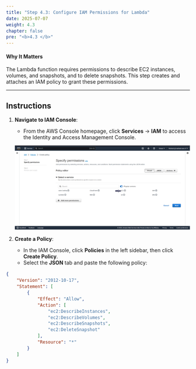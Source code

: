 ```yaml
---
title: "Step 4.3: Configure IAM Permissions for Lambda"
date: 2025-07-07
weight: 4.3
chapter: false
pre: "<b>4.3 </b>"
---
```



#### Why It Matters

The Lambda function requires permissions to describe EC2 instances, volumes, and snapshots, and to delete snapshots. This step creates and attaches an IAM policy to grant these permissions.

---

## Instructions

1. **Navigate to IAM Console**:
   - From the AWS Console homepage, click **Services** → **IAM** to access the Identity and Access Management Console.

   ![IAM Policy Creation](../images/iam_policy_creation.png?featherlight=false&width=90pc)

2. **Create a Policy**:
   - In the IAM Console, click **Policies** in the left sidebar, then click **Create Policy**.
   - Select the **JSON** tab and paste the following policy:

```json
{
    "Version": "2012-10-17",
    "Statement": [
        {
            "Effect": "Allow",
            "Action": [
                "ec2:DescribeInstances",
                "ec2:DescribeVolumes",
                "ec2:DescribeSnapshots",
                "ec2:DeleteSnapshot"
            ],
            "Resource": "*"
        }
    ]
}